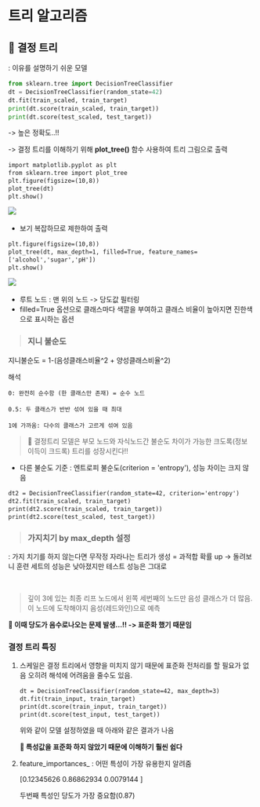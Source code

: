 # 트리 알고리즘

## 📌 결정 트리
: 이유를 설명하기 쉬운 모델

```python
from sklearn.tree import DecisionTreeClassifier
dt = DecisionTreeClassifier(random_state=42)
dt.fit(train_scaled, train_target)
print(dt.score(train_scaled, train_target))
print(dt.score(test_scaled, test_target))
```
-> 높은 정확도..!!

-> 결정 트리를 이해하기 위해 **plot_tree()** 함수 사용하여 트리 그림으로 출력
```
import matplotlib.pyplot as plt
from sklearn.tree import plot_tree
plt.figure(figsize=(10,8))
plot_tree(dt) 
plt.show()
```

![](../25_Summer_Study/images/w2/다운로드%20(3).png)
* 보기 복잡하므로 제한하여 출력

```
plt.figure(figsize=(10,8))
plot_tree(dt, max_depth=1, filled=True, feature_names=['alcohol','sugar','pH'])
plt.show()  
```
![](../25_Summer_Study/images/w2/다운로드%20(4).png)
* 루트 노드 : 맨 위의 노드 -> 당도값 필터링
* filled=True 옵션으로 클래스마다 색깔을 부여하고 클래스 비율이 높아지면 진한색으로 표시하는 옵션

>### 지니 불순도
지니불순도 = 1-(음성클래스비율^2 + 양성클래스비율^2)

해석
```
0: 완전히 순수함 (한 클래스만 존재) = 순수 노드

0.5: 두 클래스가 반반 섞여 있을 때 최대

1에 가까움: 다수의 클래스가 고르게 섞여 있음
```

> 📍 결정트리 모델은 부모 노드와 자식노드간 불순도 차이가 가능한 크도록(정보 이득이 크드록) 트리를 성장시킨다!!

* 다른 불순도 기준 : 엔트로피 불순도(criterion = 'entropy'), 성능 차이는 크지 않음
```
dt2 = DecisionTreeClassifier(random_state=42, criterion='entropy')
dt2.fit(train_scaled, train_target)
print(dt2.score(train_scaled, train_target))
print(dt2.score(test_scaled, test_target))
```

>### 가지치기 by max_depth 설정
: 가지 치기를 하지 않는다면 무작정 자라나는 트리가 생성 = 과적합 확률 up
-> 돌려보니 훈련 세트의 성능은 낮아졌지만 테스트 성능은 그대로

![]()
> 깊이 3에 있는 최종 리프 노드에서 왼쪽 세번째의 노드만 음성 클래스가 더 많음. 이 노드에 도착해야지 음성(레드와인)으로 예측

**📍 이때 당도가 음수로나오는 문제 발생...!! -> 표준화 했기 때문임**


### 결정 트리 특징
   
 1. 스케일은 결정 트리에서 영향을 미치지 않기 때문에 표준화 전처리를 할 필요가 없음 오히려 해석에 어려움을 줄수도 있음.


    ```
    dt = DecisionTreeClassifier(random_state=42, max_depth=3)
    dt.fit(train_input, train_target)
    print(dt.score(train_input, train_target))
    print(dt.score(test_input, test_target))  
    ```
    위와 같이 모델 설정하였을 때 아래와 같은 결과가 나옴
    ![]()

    **📍 특성값을 표준화 하지 않았기 때문에 이해하기 훨씬 쉽다**
2. feature_importances_ :   어떤 특성이 가장 유용한지 알려줌

    [0.12345626 0.86862934 0.0079144 ]

    두번째 특성인 당도가 가장 중요함(0.87)


